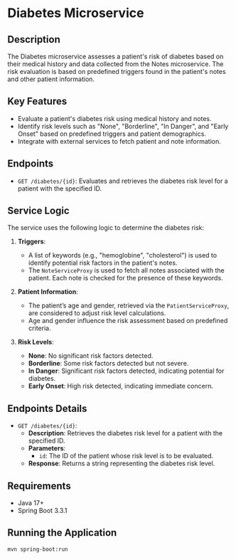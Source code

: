 # Diabetes Microservice

## Description
The Diabetes microservice assesses a patient's risk of diabetes based on their medical history and data collected from the Notes microservice. The risk evaluation is based on predefined triggers found in the patient's notes and other patient information.

## Key Features
- Evaluate a patient's diabetes risk using medical history and notes.
- Identify risk levels such as "None", "Borderline", "In Danger", and "Early Onset" based on predefined triggers and patient demographics.
- Integrate with external services to fetch patient and note information.


## Endpoints
- `GET /diabetes/{id}`: Evaluates and retrieves the diabetes risk level for a patient with the specified ID.

## Service Logic
The service uses the following logic to determine the diabetes risk:
1. **Triggers**:
    - A list of keywords (e.g., "hemoglobine", "cholesterol") is used to identify potential risk factors in the patient's notes.
    - The `NoteServiceProxy` is used to fetch all notes associated with the patient. Each note is checked for the presence of these keywords.

2. **Patient Information**:
    - The patient’s age and gender, retrieved via the `PatientServiceProxy`, are considered to adjust risk level calculations.
    - Age and gender influence the risk assessment based on predefined criteria.

3. **Risk Levels**:
    - **None**: No significant risk factors detected.
    - **Borderline**: Some risk factors detected but not severe.
    - **In Danger**: Significant risk factors detected, indicating potential for diabetes.
    - **Early Onset**: High risk detected, indicating immediate concern.


## Endpoints Details
- `GET /diabetes/{id}`:
    - **Description**: Retrieves the diabetes risk level for a patient with the specified ID.
    - **Parameters**:
        - `id`: The ID of the patient whose risk level is to be evaluated.
    - **Response**: Returns a string representing the diabetes risk level.

## Requirements
- Java 17+
- Spring Boot 3.3.1

## Running the Application
```bash
mvn spring-boot:run

